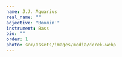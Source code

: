 ```yaml
---
name: J.J. Aquarius
real_name: ""
adjective: "Boomin'"
instrument: Bass
bio: ""
order: 1
photo: src/assets/images/media/derek.webp
---
```

